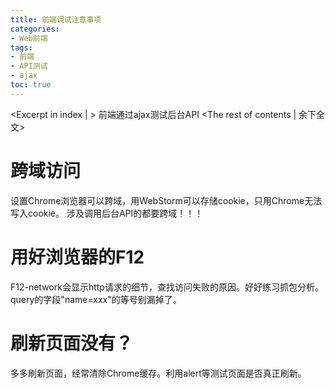 ```yaml
---
title: 前端调试注意事项
categories:
- Web前端
tags:
- 前端
- API测试
- ajax
toc: true
---
```

<Excerpt in index | > 
前端通过ajax测试后台API<!-- more -->
<The rest of contents | 余下全文>

# 跨域访问
设置Chrome浏览器可以跨域，用WebStorm可以存储cookie，只用Chrome无法写入cookie。
涉及调用后台API的都要跨域！！！

# 用好浏览器的F12
F12-network会显示http请求的细节，查找访问失败的原因。好好练习抓包分析。query的字段"name=xxx"的等号别漏掉了。

# 刷新页面没有？
多多刷新页面，经常清除Chrome缓存。利用alert等测试页面是否真正刷新。